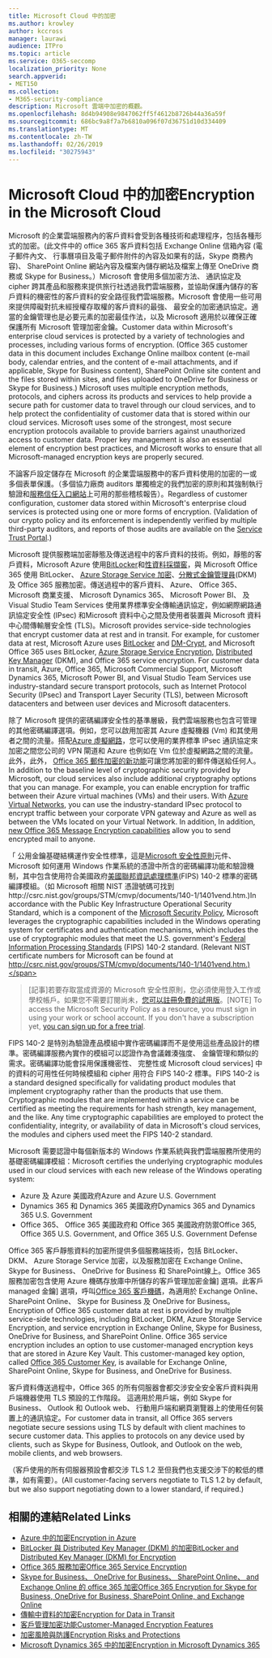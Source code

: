 ```yaml
---
title: Microsoft Cloud 中的加密
ms.author: krowley
author: kccross
manager: laurawi
audience: ITPro
ms.topic: article
ms.service: O365-seccomp
localization_priority: None
search.appverid:
- MET150
ms.collection:
- M365-security-compliance
description: Microsoft 雲端中加密的概觀。
ms.openlocfilehash: 8d4b94908e9847062ff5f4612b8726b44a36a59f
ms.sourcegitcommit: 686bc9a8f7a7b6810a096f07d36751d10d334409
ms.translationtype: MT
ms.contentlocale: zh-TW
ms.lasthandoff: 02/26/2019
ms.locfileid: "30275943"
---
```

# <a name="encryption-in-the-microsoft-cloud"></a><span data-ttu-id="460ea-103">Microsoft Cloud 中的加密</span><span class="sxs-lookup"><span data-stu-id="460ea-103">Encryption in the Microsoft Cloud</span></span>

<span data-ttu-id="460ea-p101">Microsoft 的企業雲端服務內的客戶資料會受到各種技術和處理程序，包括各種形式的加密。(此文件中的 office 365 客戶資料包括 Exchange Online 信箱內容 (電子郵件內文、 行事曆項目及電子郵件附件的內容及如果有的話，Skype 商務內容)、 SharePoint Online 網站內容及檔案內儲存網站及檔案上傳至 OneDrive 商務或 Skype for Business。）Microsoft 會使用多個加密方法、 通訊協定及 cipher 跨其產品和服務來提供旅行社透過我們雲端服務，並協助保護內儲存的客戶資料的機密性的客戶資料的安全路徑我們雲端服務。Microsoft 會使用一些可用來提供障礙對抗未經授權存取權的客戶資料的最強、 最安全的加密通訊協定。適當的金鑰管理也是必要元素的加密最佳作法，以及 Microsoft 適用於以確保正確保護所有 Microsoft 管理加密金鑰。</span><span class="sxs-lookup"><span data-stu-id="460ea-p101">Customer data within Microsoft's enterprise cloud services is protected by a variety of technologies and processes, including various forms of encryption. (Office 365 customer data in this document includes Exchange Online mailbox content (e-mail body, calendar entries, and the content of e-mail attachments, and if applicable, Skype for Business content), SharePoint Online site content and the files stored within sites, and files uploaded to OneDrive for Business or Skype for Business.) Microsoft uses multiple encryption methods, protocols, and ciphers across its products and services to help provide a secure path for customer data to travel through our cloud services, and to help protect the confidentiality of customer data that is stored within our cloud services. Microsoft uses some of the strongest, most secure encryption protocols available to provide barriers against unauthorized access to customer data. Proper key management is also an essential element of encryption best practices, and Microsoft works to ensure that all Microsoft-managed encryption keys are properly secured.</span></span>

<span data-ttu-id="460ea-p102">不論客戶設定儲存在 Microsoft 的企業雲端服務中的客戶資料使用的加密的一或多個表單保護。（多個協力廠商 auditors 單獨檢定的我們加密的原則和其強制執行驗證和[服務信任入口網站](https://aka.ms/stp)上可用的那些稽核報告）。</span><span class="sxs-lookup"><span data-stu-id="460ea-p102">Regardless of customer configuration, customer data stored within Microsoft's enterprise cloud services is protected using one or more forms of encryption. (Validation of our crypto policy and its enforcement is independently verified by multiple third-party auditors, and reports of those audits are available on the [Service Trust Portal](https://aka.ms/stp).)</span></span>

<span data-ttu-id="460ea-p103">Microsoft 提供服務端加密靜態及傳送過程中的客戶資料的技術。例如，靜態的客戶資料，Microsoft Azure 使用[BitLocker](https://docs.microsoft.com/windows/device-security/bitlocker/bitlocker-overview)和[性資料採擷窖](https://en.wikipedia.org/wiki/Dm-crypt)，與 Microsoft Office 365 使用 BitLocker、 [Azure Storage Service 加密](https://azure.microsoft.com/documentation/articles/storage-service-encryption/)、[分散式金鑰管理員](https://support.office.com/article/989ba10c-f73f-4efb-ad1b-af3322e5f376)(DKM) 及 Office 365 服務加密。傳送過程中的客戶資料、 Azure、 Office 365、 Microsoft 商業支援、 Microsoft Dynamics 365、 Microsoft Power BI、 及 Visual Studio Team Services 使用業界標準安全傳輸通訊協定，例如網際網路通訊協定安全性 (IPsec) 和Microsoft 資料中心之間及使用者裝置與 Microsoft 資料中心間傳輸層安全性 (TLS)。</span><span class="sxs-lookup"><span data-stu-id="460ea-p103">Microsoft provides service-side technologies that encrypt customer data at rest and in transit. For example, for customer data at rest, Microsoft Azure uses [BitLocker](https://docs.microsoft.com/windows/device-security/bitlocker/bitlocker-overview) and [DM-Crypt](https://en.wikipedia.org/wiki/Dm-crypt), and Microsoft Office 365 uses BitLocker, [Azure Storage Service Encryption](https://azure.microsoft.com/documentation/articles/storage-service-encryption/), [Distributed Key Manager](https://support.office.com/article/989ba10c-f73f-4efb-ad1b-af3322e5f376) (DKM), and Office 365 service encryption. For customer data in transit, Azure, Office 365, Microsoft Commercial Support, Microsoft Dynamics 365, Microsoft Power BI, and Visual Studio Team Services use industry-standard secure transport protocols, such as Internet Protocol Security (IPsec) and Transport Layer Security (TLS), between Microsoft datacenters and between user devices and Microsoft datacenters.</span></span>

<span data-ttu-id="460ea-p104">除了 Microsoft 提供的密碼編譯安全性的基準層級，我們雲端服務也包含可管理的其他密碼編譯選項。例如，您可以啟用加密其 Azure 虛擬機器 (Vm) 和其使用者之間的流量。搭配[Azure 虛擬網路](https://azure.microsoft.com/services/virtual-network/)，您可以使用的業界標準 IPsec 通訊協定來加密之間您公司的 VPN 閘道和 Azure 也例如在 Vm 位於虛擬網路之間的流量。此外，此外， [Office 365 郵件加密的新功能](set-up-new-message-encryption-capabilities.md)可讓您將加密的郵件傳送給任何人。</span><span class="sxs-lookup"><span data-stu-id="460ea-p104">In addition to the baseline level of cryptographic security provided by Microsoft, our cloud services also include additional cryptography options that you can manage. For example, you can enable encryption for traffic between their Azure virtual machines (VMs) and their users. With [Azure Virtual Networks](https://azure.microsoft.com/services/virtual-network/), you can use the industry-standard IPsec protocol to encrypt traffic between your corporate VPN gateway and Azure as well as between the VMs located on your Virtual Network. In addition, In addition, [new Office 365 Message Encryption capabilities](set-up-new-message-encryption-capabilities.md) allow you to send encrypted mail to anyone.</span></span>

<span data-ttu-id="460ea-p105">「 公用金鑰基礎結構運作安全性標準，這是[Microsoft 安全性原則](https://servicetrust.microsoft.com/ViewPage/TrustDocuments?command=Download&downloadType=Document&downloadId=5868ecc8-50b7-4f91-b43f-640e2b99e86e&docTab=6d000410-c9e9-11e7-9a91-892aae8839ad_FAQ%20and%20White%20Papers)元件、 Microsoft 如何運用 Windows 作業系統的憑證中所含的密碼編譯功能和驗證機制，其中包含使用符合美國政府[美國聯邦資訊處理標準](http://csrc.nist.gov/publications/PubsFIPS.html)(FIPS) 140-2 標準的密碼編譯模組。（如 Microsoft 相關 NIST 憑證號碼可找到http://csrc.nist.gov/groups/STM/cmvp/documents/140-1/1401vend.htm.)</span><span class="sxs-lookup"><span data-stu-id="460ea-p105">In accordance with the Public Key Infrastructure Operational Security Standard, which is a component of the [Microsoft Security Policy](https://servicetrust.microsoft.com/ViewPage/TrustDocuments?command=Download&downloadType=Document&downloadId=5868ecc8-50b7-4f91-b43f-640e2b99e86e&docTab=6d000410-c9e9-11e7-9a91-892aae8839ad_FAQ%20and%20White%20Papers), Microsoft leverages the cryptographic capabilities included in the Windows operating system for certificates and authentication mechanisms, which includes the use of cryptographic modules that meet the U.S. government's [Federal Information Processing Standards](http://csrc.nist.gov/publications/PubsFIPS.html) (FIPS) 140-2 standard. (Relevant NIST certificate numbers for Microsoft can be found at http://csrc.nist.gov/groups/STM/cmvp/documents/140-1/1401vend.htm.)</span></span>

> <span data-ttu-id="460ea-p106">[記事]若要存取當成資源的 Microsoft 安全性原則，您必須使用登入工作或學校帳戶。如果您不需要訂閱尚未，[您可以註冊免費的試用版](https://servicetrust.microsoft.com/Home/TrialSubscriptions)。</span><span class="sxs-lookup"><span data-stu-id="460ea-p106">[NOTE] To access the Microsoft Security Policy as a resource, you must sign in using your work or school account. If you don't have a subscription yet, [you can sign up for a free trial](https://servicetrust.microsoft.com/Home/TrialSubscriptions).</span></span>

<span data-ttu-id="460ea-p107">FIPS 140-2 是特別為驗證產品模組中實作密碼編譯而不是使用這些產品設計的標準。密碼編譯服務內實作的模組可以認證作為會議雜湊強度、 金鑰管理和類似的需求。密碼編譯功能會採用保護機密性、 完整性或 Microsoft cloud services] 中的資料的可用性任何時候模組和 cipher 用符合 FIPS 140-2 標準。</span><span class="sxs-lookup"><span data-stu-id="460ea-p107">FIPS 140-2 is a standard designed specifically for validating product modules that implement cryptography rather than the products that use them. Cryptographic modules that are implemented within a service can be certified as meeting the requirements for hash strength, key management, and the like. Any time cryptographic capabilities are employed to protect the confidentiality, integrity, or availability of data in Microsoft's cloud services, the modules and ciphers used meet the FIPS 140-2 standard.</span></span>

<span data-ttu-id="460ea-124">Microsoft 需要認證中每個新版本的 Windows 作業系統與我們雲端服務所使用的基礎密碼編譯模組：</span><span class="sxs-lookup"><span data-stu-id="460ea-124">Microsoft certifies the underlying cryptographic modules used in our cloud services with each new release of the Windows operating system:</span></span>
- <span data-ttu-id="460ea-125">Azure 及 Azure 美國政府</span><span class="sxs-lookup"><span data-stu-id="460ea-125">Azure and Azure U.S. Government</span></span>
- <span data-ttu-id="460ea-126">Dynamics 365 和 Dynamics 365 美國政府</span><span class="sxs-lookup"><span data-stu-id="460ea-126">Dynamics 365 and Dynamics 365 U.S. Government</span></span>
- <span data-ttu-id="460ea-127">Office 365、 Office 365 美國政府和 Office 365 美國政府防禦</span><span class="sxs-lookup"><span data-stu-id="460ea-127">Office 365, Office 365 U.S. Government, and Office 365 U.S. Government Defense</span></span>

<span data-ttu-id="460ea-p108">Office 365 客戶靜態資料的加密所提供多個服務端技術，包括 BitLocker、 DKM、 Azure Storage Service 加密，以及服務加密在 Exchange Online、 Skype for Business、 OneDrive for Business 和 SharePoint線上。Office 365 服務加密包含使用 Azure 機碼存放庫中所儲存的客戶管理加密金鑰] 選項。此客戶 managed 金鑰] 選項，呼叫[Office 365 客戶機碼](https://support.office.com/article/f2cd475a-e592-46cf-80a3-1bfb0fa17697)，為適用於 Exchange Online、 SharePoint Online、 Skype for Business 及 OneDrive for Business。</span><span class="sxs-lookup"><span data-stu-id="460ea-p108">Encryption of Office 365 customer data at rest is provided by multiple service-side technologies, including BitLocker, DKM, Azure Storage Service Encryption, and service encryption in Exchange Online, Skype for Business, OneDrive for Business, and SharePoint Online. Office 365 service encryption includes an option to use customer-managed encryption keys that are stored in Azure Key Vault. This customer-managed key option, called [Office 365 Customer Key](https://support.office.com/article/f2cd475a-e592-46cf-80a3-1bfb0fa17697), is available for Exchange Online, SharePoint Online, Skype for Business, and OneDrive for Business.</span></span>

<span data-ttu-id="460ea-p109">客戶資料傳送過程中，Office 365 的所有伺服器會都交涉安全安全客戶資料與用戶端機器使用 TLS 預設的工作階段。 這適用於用戶端，例如 Skype for Business、 Outlook 和 Outlook web、 行動用戶端和網頁瀏覽器上的使用任何裝置上的通訊協定。</span><span class="sxs-lookup"><span data-stu-id="460ea-p109">For customer data in transit, all Office 365 servers negotiate secure sessions using TLS by default with client machines to secure customer data.  This applies to protocols on any device used by clients, such as Skype for Business, Outlook, and Outlook on the web, mobile clients, and web browsers.</span></span>

<span data-ttu-id="460ea-133">（客戶使用的所有伺服器預設會都交涉 TLS 1.2 至但我們也支援交涉下的較低的標準，如有需要）。</span><span class="sxs-lookup"><span data-stu-id="460ea-133">(All customer-facing servers negotiate to TLS 1.2 by default, but we also support negotiating down to a lower standard, if required.)</span></span>

## <a name="related-links"></a><span data-ttu-id="460ea-134">相關的連結</span><span class="sxs-lookup"><span data-stu-id="460ea-134">Related Links</span></span>

- [<span data-ttu-id="460ea-135">Azure 中的加密</span><span class="sxs-lookup"><span data-stu-id="460ea-135">Encryption in Azure</span></span>](office-365-azure-encryption.md)
- [<span data-ttu-id="460ea-136">BitLocker 與 Distributed Key Manager (DKM) 的加密</span><span class="sxs-lookup"><span data-stu-id="460ea-136">BitLocker and Distributed Key Manager (DKM) for Encryption</span></span>](office-365-bitlocker-and-distributed-key-manager-for-encryption.md)
- [<span data-ttu-id="460ea-137">Office 365 服務加密</span><span class="sxs-lookup"><span data-stu-id="460ea-137">Office 365 Service Encryption</span></span>](office-365-service-encryption.md)
- [<span data-ttu-id="460ea-138">Skype for Business、 OneDrive for Business、 SharePoint Online、 and Exchange Online 的 office 365 加密</span><span class="sxs-lookup"><span data-stu-id="460ea-138">Office 365 Encryption for Skype for Business, OneDrive for Business, SharePoint Online, and Exchange Online</span></span>](office-365-encryption-for-skype-onedrive-sharepoint-and-exchange.md)
- [<span data-ttu-id="460ea-139">傳輸中資料的加密</span><span class="sxs-lookup"><span data-stu-id="460ea-139">Encryption for Data in Transit</span></span>](office-365-encryption-for-data-in-transit.md)
- [<span data-ttu-id="460ea-140">客戶管理加密功能</span><span class="sxs-lookup"><span data-stu-id="460ea-140">Customer-Managed Encryption Features</span></span>](office-365-customer-managed-encryption-features.md)
- [<span data-ttu-id="460ea-141">加密風險與防護</span><span class="sxs-lookup"><span data-stu-id="460ea-141">Encryption Risks and Protections</span></span>](office-365-encryption-risks-and-protections.md)
- [<span data-ttu-id="460ea-142">Microsoft Dynamics 365 中的加密</span><span class="sxs-lookup"><span data-stu-id="460ea-142">Encryption in Microsoft Dynamics 365</span></span>](office-365-encryption-in-microsoft-dynamics-365.md)